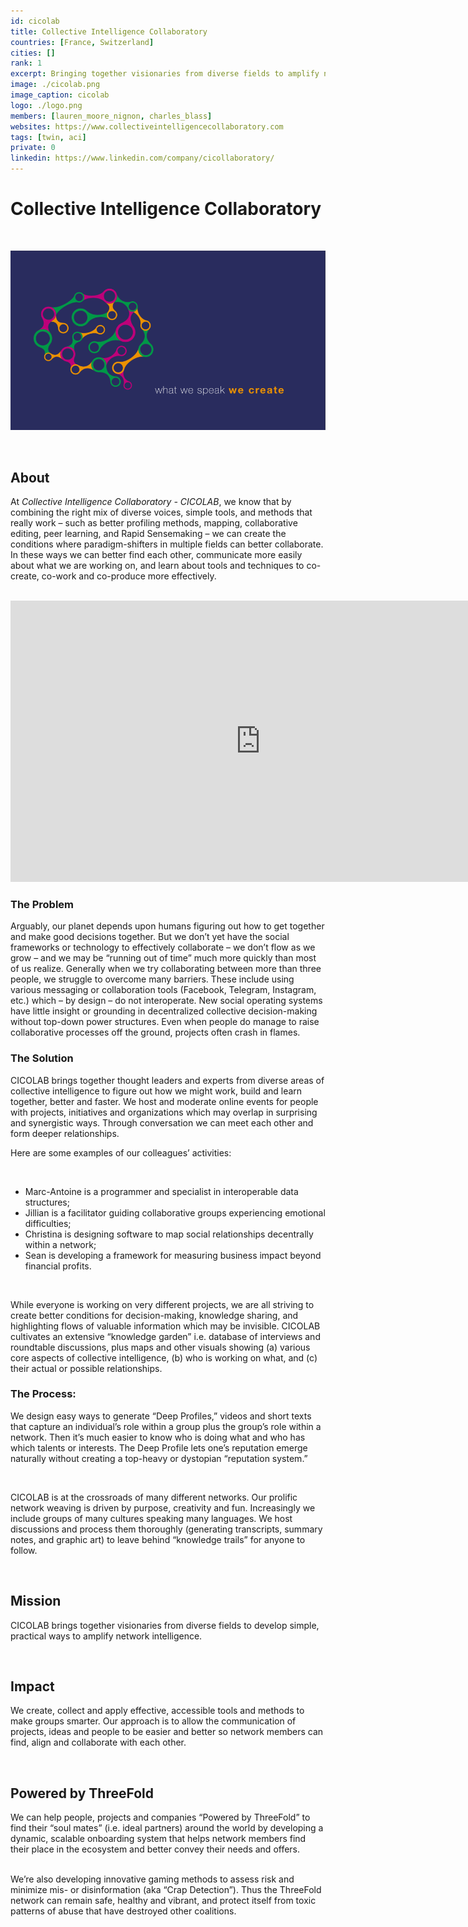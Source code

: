 ```yaml
---
id: cicolab
title: Collective Intelligence Collaboratory
countries: [France, Switzerland]
cities: []
rank: 1
excerpt: Bringing together visionaries from diverse fields to amplify network intelligence.
image: ./cicolab.png
image_caption: cicolab
logo: ./logo.png
members: [lauren_moore_nignon, charles_blass]
websites: https://www.collectiveintelligencecollaboratory.com
tags: [twin, aci]
private: 0
linkedin: https://www.linkedin.com/company/cicollaboratory/
---
```


# Collective Intelligence Collaboratory

<br/>

![cicolab](./cicolab2.png)

<br/>

## About

At *Collective Intelligence Collaboratory - CICOLAB*, we know that by combining the right mix of diverse voices, simple tools, and methods that really work – such as better profiling methods, mapping, collaborative editing, peer learning, and Rapid Sensemaking – we can create the conditions where paradigm-shifters in multiple fields can better collaborate. In these ways we can better find each other, communicate more easily about what we are working on, and learn about tools and techniques to co-create, co-work and co-produce more effectively.

<BR>

<iframe src="https://player.vimeo.com/video/436772110" width="800" height="450" frameborder="0" allow="autoplay; fullscreen" allowfullscreen></iframe>

<BR>


### The Problem

Arguably, our planet depends upon humans figuring out how to get together and make good decisions together. But we don’t yet have the social frameworks or technology to effectively collaborate – we don’t flow as we grow – and we may be “running out of time” much more quickly than most of us realize.
Generally when we try collaborating between more than three people, we struggle to overcome many barriers. These include using various messaging or collaboration tools (Facebook, Telegram, Instagram, etc.) which – by design – do not interoperate. 
New social operating systems have little insight or grounding in decentralized collective decision-making without top-down power structures. Even when people do manage to raise collaborative processes off the ground, projects often crash in flames.

### The Solution

CICOLAB brings together thought leaders and experts from diverse areas of collective intelligence to figure out how we might work, build and learn together, better and faster. 
We host and moderate online events for people with projects, initiatives and organizations which may overlap in surprising and synergistic ways. Through conversation we can meet each other and form deeper relationships.

Here are some examples of our colleagues’ activities:

<BR>

- Marc-Antoine is a programmer and specialist in interoperable data structures;
- Jillian is a facilitator guiding collaborative groups experiencing emotional difficulties;
- Christina is designing software to map social relationships decentrally within a network;
- Sean is developing a framework for measuring business impact beyond financial profits.

<BR>

While everyone is working on very different projects, we are all striving to create better conditions for decision-making, knowledge sharing, and highlighting flows of valuable information which may be invisible. CICOLAB cultivates an extensive “knowledge garden” i.e. database of interviews and roundtable discussions, plus maps and other visuals showing (a) various core aspects of collective intelligence, (b) who is working on what, and (c) their actual or possible relationships.

### The Process:

We design easy ways to generate “Deep Profiles,” videos and short texts that capture an individual’s role within a group plus the group’s role within a network. Then it’s much easier to know who is doing what and who has which talents or interests. The Deep Profile lets one’s reputation emerge naturally without creating a top-heavy or dystopian “reputation system.”

<BR>

CICOLAB is at the crossroads of many different networks. Our prolific network weaving is driven by purpose, creativity and fun. Increasingly we include groups of many cultures speaking many languages.
We host discussions and process them thoroughly (generating transcripts, summary notes, and graphic art) to leave behind “knowledge trails” for anyone to follow.

<br/>

## Mission

CICOLAB brings together visionaries from diverse fields to develop simple, practical ways to amplify network intelligence.

<br/>

## Impact

We create, collect and apply effective, accessible tools and methods to make groups smarter. Our approach is to allow the communication of projects, ideas and people to be easier and better so network members can find, align and collaborate with each other. 

<br/>

## Powered by ThreeFold

We can help people, projects and companies “Powered by ThreeFold” to find their “soul mates” (i.e. ideal partners) around the world by developing a dynamic, scalable onboarding system that helps network members find their place in the ecosystem and better convey their needs and offers.

<br/>
We’re also developing innovative gaming methods to assess risk and minimize mis- or disinformation (aka “Crap Detection”). Thus the ThreeFold network can remain safe, healthy and vibrant, and protect itself from toxic patterns of abuse that have destroyed other coalitions.


<!-- ## Join saving our planet!

We invite you to [join the conversation](https://www.collectiveintelligencecollaboratory.com/the-collaboratory), explore our [knowledge repository](https://workflowy.com/s/collective-intellige/j4VFPGtdeKapOPmH), get involved in and support our [Rapid Learning Network](https://docs.google.com/presentation/d/1fJyb323YcNEdXBlhbMd5OtLd4zRhXJsd-dGkCysXGBs/edit#slide=id.g6cb7bf93bd_0_19).


## TFGrid Solution

### Roadmap -->


